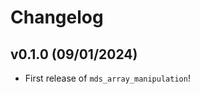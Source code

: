 # Changelog

<!--next-version-placeholder-->

## v0.1.0 (09/01/2024)

- First release of `mds_array_manipulation`!